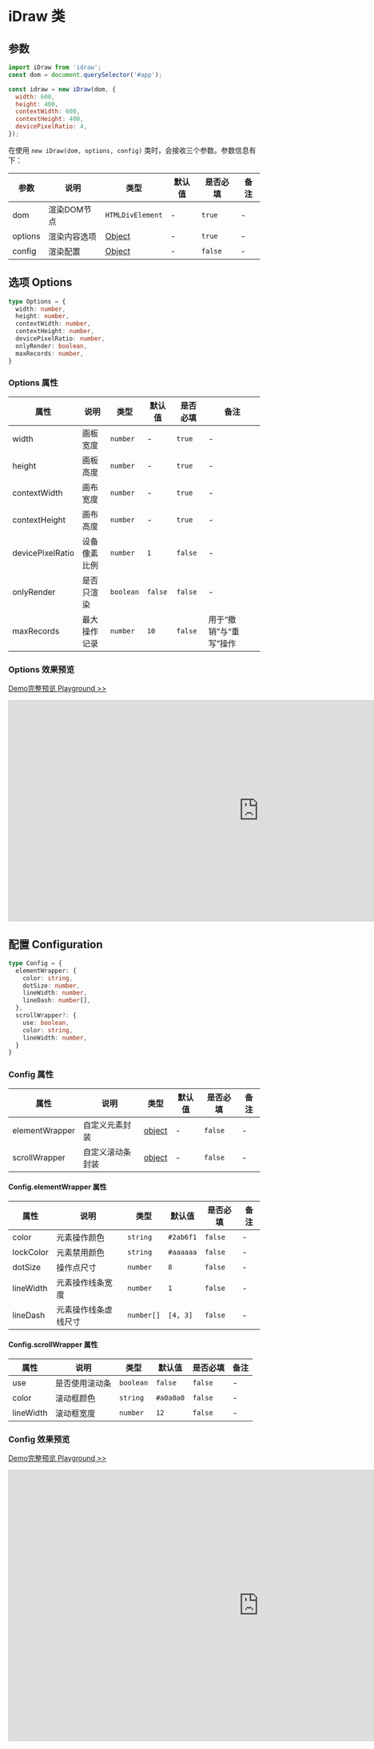 # iDraw 类

## 参数

```js
import iDraw from 'idraw';
const dom = document.querySelector('#app');

const idraw = new iDraw(dom, {
  width: 600,
  height: 400,
  contextWidth: 600,
  contextHeight: 400,
  devicePixelRatio: 4,
});
```

在使用 `new iDraw(dom, options, config)` 类时，会接收三个参数。参数信息有下：

|参数|说明|类型|默认值|是否必填|备注|
|--|--|--|--|--|--|
|dom| 渲染DOM节点 |`HTMLDivElement`| - |`true`| - |
|options| 渲染内容选项 |[Object](#选项-options)| - |`true`| - |
|config| 渲染配置 |[Object](#配置-configuration)| - |`false`| - |


## 选项 Options

```ts
type Options = {
  width: number,
  height: number,
  contextWidth: number,
  contextHeight: number,
  devicePixelRatio: number,
  onlyRender: boolean,
  maxRecords: number,
}
```

### Options 属性

|属性|说明|类型|默认值|是否必填|备注|
|--|--|--|--|--|--|
| width | 画板宽度 |`number`| - |`true`| - |
| height | 画板高度 |`number`| - |`true`| - |
| contextWidth | 画布宽度 |`number`| - |`true`| - |
| contextHeight | 画布高度 |`number`| - |`true`| - |
| devicePixelRatio | 设备像素比例 |`number`| `1` |`false`| - |
| onlyRender | 是否只渲染 | `boolean` | `false` |`false`| - |
| maxRecords | 最大操作记录 | `number` | `10` |`false`|用于“撤销”与“重写”操作|


### Options 效果预览

[Demo完整预览 Playground >>](https://idrawjs.github.io/playground/?demo=options)

<iframe 
    src="https://idrawjs.github.io/playground/?demo=options&header=false&sider=false&default-editor-split=37" 
    width="1000" height="440" frameborder="no" border="0"
    style="border: 1px solid #cecece; margin: 0px auto;"
  ></iframe>


## 配置 Configuration

```ts
type Config = {
  elementWrapper: {
    color: string,
    dotSize: number,
    lineWidth: number,
    lineDash: number[],
  },
  scrollWrapper?: {
    use: boolean,
    color: string,
    lineWidth: number,
  }
}
```

### Config 属性

|属性|说明|类型|默认值|是否必填|备注|
|--|--|--|--|--|--|
| elementWrapper | 自定义元素封装 |[object](#config-elementwrapper-属性)| - |`false`| - |
| scrollWrapper | 自定义滚动条封装 |[object](#config-scrollwrapper-属性)| - |`false`| - |

#### Config.elementWrapper 属性

|属性|说明|类型|默认值|是否必填|备注|
|--|--|--|--|--|--|
| color | 元素操作颜色 |`string`| `#2ab6f1` | `false` | - |
| lockColor | 元素禁用颜色 |`string`| `#aaaaaa` | `false` | - |
| dotSize | 操作点尺寸 |`number`| `8` | `false` | - |
| lineWidth | 元素操作线条宽度 |`number`| `1` | `false` | - |
| lineDash | 元素操作线条虚线尺寸 |`number[]`| `[4, 3]` | `false` | - |

#### Config.scrollWrapper 属性

|属性|说明|类型|默认值|是否必填|备注|
|--|--|--|--|--|--|
| use | 是否使用滚动条 |`boolean`| `false` | `false` | - |
| color | 滚动框颜色 |`string`| `#a0a0a0` | `false` | - |
| lineWidth | 滚动框宽度 |`number`| `12` | `false` | - |

### Config 效果预览

[Demo完整预览 Playground >>](https://idrawjs.github.io/playground/?demo=config)

<iframe 
    src="https://idrawjs.github.io/playground/?demo=config&header=false&sider=false&default-editor-split=37" 
    width="1000" height="540" frameborder="no" border="0"
    style="border: 1px solid #cecece; margin: 0px auto;"
  ></iframe>